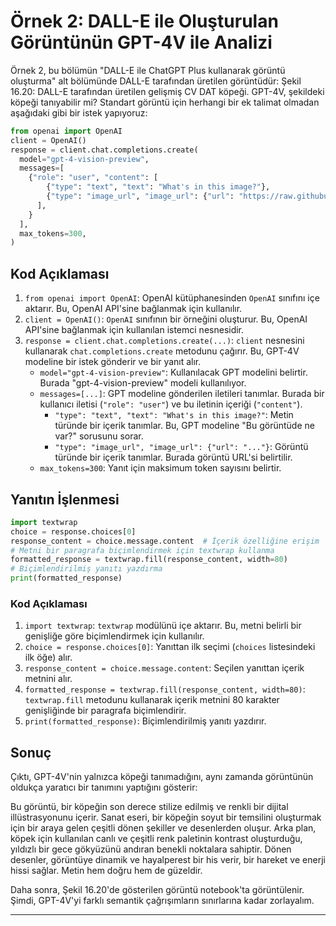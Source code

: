 # Örnek 2: DALL-E ile Oluşturulan Görüntünün GPT-4V ile Analizi

Örnek 2, bu bölümün "DALL-E ile ChatGPT Plus kullanarak görüntü oluşturma" alt bölümünde DALL-E tarafından üretilen görüntüdür: Şekil 16.20: DALL-E tarafından üretilen gelişmiş CV DAT köpeği. GPT-4V, şekildeki köpeği tanıyabilir mi? Standart görüntü için herhangi bir ek talimat olmadan aşağıdaki gibi bir istek yapıyoruz:

```python
from openai import OpenAI
client = OpenAI()
response = client.chat.completions.create(
  model="gpt-4-vision-preview",
  messages=[
    {"role": "user", "content": [
        {"type": "text", "text": "What's in this image?"},
        {"type": "image_url", "image_url": {"url": "https://raw.githubusercontent.com/Denis2054/AI_Educational/master/dog.png"}},
      ],
    }
  ],
  max_tokens=300,
)
```

## Kod Açıklaması

1. `from openai import OpenAI`: OpenAI kütüphanesinden `OpenAI` sınıfını içe aktarır. Bu, OpenAI API'sine bağlanmak için kullanılır.
2. `client = OpenAI()`: `OpenAI` sınıfının bir örneğini oluşturur. Bu, OpenAI API'sine bağlanmak için kullanılan istemci nesnesidir.
3. `response = client.chat.completions.create(...)`: `client` nesnesini kullanarak `chat.completions.create` metodunu çağırır. Bu, GPT-4V modeline bir istek gönderir ve bir yanıt alır.
   - `model="gpt-4-vision-preview"`: Kullanılacak GPT modelini belirtir. Burada "gpt-4-vision-preview" modeli kullanılıyor.
   - `messages=[...]`: GPT modeline gönderilen iletileri tanımlar. Burada bir kullanıcı iletisi (`"role": "user"`) ve bu iletinin içeriği (`"content"`).
     - `"type": "text", "text": "What's in this image?"`: Metin türünde bir içerik tanımlar. Bu, GPT modeline "Bu görüntüde ne var?" sorusunu sorar.
     - `"type": "image_url", "image_url": {"url": "..."}`: Görüntü türünde bir içerik tanımlar. Burada görüntü URL'si belirtilir.
   - `max_tokens=300`: Yanıt için maksimum token sayısını belirtir.

## Yanıtın İşlenmesi

```python
import textwrap
choice = response.choices[0]
response_content = choice.message.content  # İçerik özelliğine erişim
# Metni bir paragrafa biçimlendirmek için textwrap kullanma
formatted_response = textwrap.fill(response_content, width=80)
# Biçimlendirilmiş yanıtı yazdırma
print(formatted_response)
```

### Kod Açıklaması

1. `import textwrap`: `textwrap` modülünü içe aktarır. Bu, metni belirli bir genişliğe göre biçimlendirmek için kullanılır.
2. `choice = response.choices[0]`: Yanıttan ilk seçimi (`choices` listesindeki ilk öğe) alır.
3. `response_content = choice.message.content`: Seçilen yanıttan içerik metnini alır.
4. `formatted_response = textwrap.fill(response_content, width=80)`: `textwrap.fill` metodunu kullanarak içerik metnini 80 karakter genişliğinde bir paragrafa biçimlendirir.
5. `print(formatted_response)`: Biçimlendirilmiş yanıtı yazdırır.

## Sonuç

Çıktı, GPT-4V'nin yalnızca köpeği tanımadığını, aynı zamanda görüntünün oldukça yaratıcı bir tanımını yaptığını gösterir:

Bu görüntü, bir köpeğin son derece stilize edilmiş ve renkli bir dijital illüstrasyonunu içerir. Sanat eseri, bir köpeğin soyut bir temsilini oluşturmak için bir araya gelen çeşitli dönen şekiller ve desenlerden oluşur. Arka plan, köpek için kullanılan canlı ve çeşitli renk paletinin kontrast oluşturduğu, yıldızlı bir gece gökyüzünü andıran benekli noktalara sahiptir. Dönen desenler, görüntüye dinamik ve hayalperest bir his verir, bir hareket ve enerji hissi sağlar. Metin hem doğru hem de güzeldir.

Daha sonra, Şekil 16.20'de gösterilen görüntü notebook'ta görüntülenir. Şimdi, GPT-4V'yi farklı semantik çağrışımların sınırlarına kadar zorlayalım.

---

